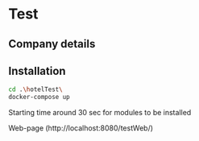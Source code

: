 # Test
## Company details

## Installation

```sh
cd .\hotelTest\
docker-compose up
```
Starting time around 30 sec for modules to be installed

Web-page (http://localhost:8080/testWeb/)
